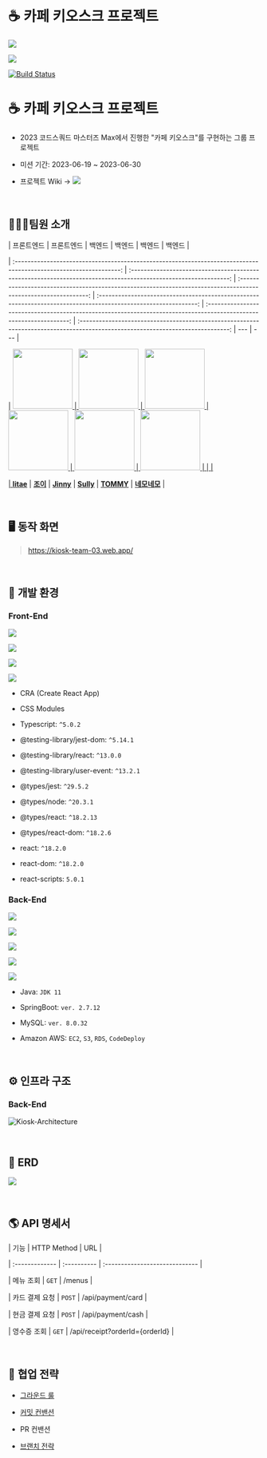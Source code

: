 # ☕️ 카페 키오스크 프로젝트

![](https://img.shields.io/badge/Last_Upadate-2023--06--22-blue)

![](https://img.shields.io/badge/Sprint-1-green)

[![Build Status](https://img.shields.io/endpoint.svg?url=https%3A%2F%2Factions-badge.atrox.dev%2F%2Fcodesquad-gwanaksan%2Fkiosk-max%2Fbadge%3Fref%3Ddev&style=flat)](https://actions-badge.atrox.dev//codesquad-gwanaksan/kiosk-max/goto?ref=dev)

# ☕️ 카페 키오스크 프로젝트

- 2023 코드스쿼드 마스터즈 Max에서 진행한 "카페 키오스크"를 구현하는 그룹 프로젝트

- 미션 기간: 2023-06-19 ~ 2023-06-30

- 프로젝트 Wiki → <a href="https://github.com/codesquad-gwanaksan/kiosk-max/wiki"><img src = "https://img.shields.io/badge/Kiosk_Home-black?logo=Wikipedia"></a>

<br/>

## 🧑🏻‍💻팀원 소개

| 프론트엔드 | 프론트엔드 | 백엔드 | 백엔드 | 백엔드 | 백엔드 |

| :---------------------------------------------------------------------------------------------------------------: | :-------------------------------------------------------------------------------------------------------------: | :-------------------------------------------------------------------------------------------------------------: | :-------------------------------------------------------------------------------------------------------------: | :-----------------------------------------------------------------------------------------------------------------: | :-----------------------------------------------------------------------------------------------------------------------------: | --- | --- |

| <a href="https://github.com/qkdflrgs"><img src = "https://avatars.githubusercontent.com/qkdflrgs" width="120px;"> | <a href="https://github.com/youzysu"><img src = "https://avatars.githubusercontent.com/youzysu" width="120px;"> | <a href="https://github.com/jinny-l"><img src = "https://avatars.githubusercontent.com/jinny-l" width="120px;"> | <a href="https://github.com/won4885"><img src = "https://avatars.githubusercontent.com/won4885" width="120px;"> | <a href="https://github.com/HyowonSin"><img src = "https://avatars.githubusercontent.com/HyowonSin" width="120px;"> | <a href="https://github.com/yonghwankim-dev"><img src = "https://avatars.githubusercontent.com/yonghwankim-dev" width="120px;"> | | |

| [**litae**](https://github.com/qkdflrgs) | [**조이**](https://github.com/youzysu) | [**Jinny**](https://github.com/jinny-l) | [**Sully**](https://github.com/won4885) | [**TOMMY**](https://github.com/HyowonSin) | [**네모네모**](https://github.com/yonghwankim-dev) |

<br/>

## 🖥️ 동작 화면

> https://kiosk-team-03.web.app/

<br/>

## 🔧️ 개발 환경

### Front-End

![](https://img.shields.io/badge/-ReactJs-61DAFB?logo=react&logoColor=white&style=flat)

![](https://img.shields.io/badge/css-1572B6?style=for-the-badge&logo=css3&logoColor=white)

![](https://camo.githubusercontent.com/a91f29fbfde227665b0cd5a447c0b035180e8a285bfef1ec8d91c8ba80fcaa20/68747470733a2f2f696d672e736869656c64732e696f2f62616467652f547970657363726970742d3331373843363f7374796c653d666c6174266c6f676f3d54797065536372697074266c6f676f436f6c6f723d7768697465)

![](https://camo.githubusercontent.com/e3883202fdd9cb44fd6a62f35730342d5cd477c3d76a2140aa38aa87eac6b224/68747470733a2f2f696d672e736869656c64732e696f2f62616467652f2d56697375616c25323053747564696f253230436f64652d3030374143433f7374796c653d666c6174266c6f676f3d56697375616c25323053747564696f253230436f6465266c6f676f436f6c6f723d7768697465)

- CRA (Create React App)

- CSS Modules

- Typescript: `^5.0.2`

- @testing-library/jest-dom: `^5.14.1`

- @testing-library/react: `^13.0.0`

- @testing-library/user-event: `^13.2.1`

- @types/jest: `^29.5.2`

- @types/node: `^20.3.1`

- @types/react: `^18.2.13`

- @types/react-dom: `^18.2.6`

- react: `^18.2.0`

- react-dom: `^18.2.0`

- react-scripts: `5.0.1`

### Back-End

![](https://img.shields.io/badge/Java-007396?style=flat&logo=Java&logoColor=white)

![](https://img.shields.io/badge/SpringBoot-6DB33F?style=flat&logo=SpringBoot&logoColor=white)

![](https://img.shields.io/badge/MySQL-4479A1?style=flat&logo=MySQL&logoColor=white)

![](https://img.shields.io/badge/Amazon_AWS-232F3E?style=flat&logo=amazonaws)

![](https://img.shields.io/badge/GitActions-2088FF?style=flat&logo=githubactions&logoColor=white)

- Java: `JDK 11`

- SpringBoot: `ver. 2.7.12`

- MySQL: `ver. 8.0.32`

- Amazon AWS: `EC2`, `S3`, `RDS`, `CodeDeploy`

<br/>

## ⚙️ 인프라 구조

### Back-End

![Kiosk-Architecture](https://github.com/codesquad-gwanaksan/kiosk-max/assets/108214590/e858b08d-8ae9-49b2-a015-2c84c1dd658c)

<br/>

## 💾 ERD

![](https://github.com/codesquad-gwanaksan/kiosk-max/assets/108214590/aa77333f-274f-4c2d-9cf7-a90e99989977)

<br/>

## 🌎 API 명세서

| 기능 | HTTP Method | URL |

| :------------- | :---------- | :----------------------------- |

| 메뉴 조회 | `GET` | /menus |

| 카드 결제 요청 | `POST` | /api/payment/card |

| 현금 결제 요청 | `POST` | /api/payment/cash |

| 영수증 조회 | `GET` | /api/receipt?orderId={orderId} |

<br/>

## 🤝 협업 전략

- [그라운드 룰]()

- [커밋 컨밴션]()

- PR 컨밴션

- [브랜치 전략]()
